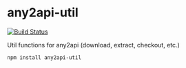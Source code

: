 # any2api-util

[![Build Status](https://travis-ci.org/any2api/any2api-util.svg?branch=master)](https://travis-ci.org/any2api/any2api-util)

Util functions for any2api (download, extract, checkout, etc.)

    npm install any2api-util

